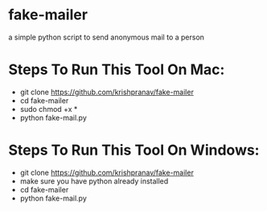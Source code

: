 # fake-mailer
a simple python script to send anonymous mail to a person

# Steps To Run This Tool On Mac:
- git clone https://github.com/krishpranav/fake-mailer
- cd fake-mailer
- sudo chmod +x *
- python fake-mail.py

# Steps To Run This Tool On Windows:
- git clone https://github.com/krishpranav/fake-mailer
- make sure you have python already installed
- cd fake-mailer 
- python fake-mail.py

